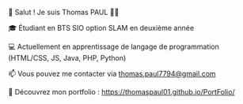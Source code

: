 👋 Salut ! Je suis Thomas PAUL 👨‍💻  

🎓 Étudiant en BTS SIO option SLAM en deuxième année  

💻 Actuellement en apprentissage de langage de programmation (HTML/CSS, JS, Java, PHP, Python)

📫 Vous pouvez me contacter via thomas.paul7794@gmail.com  

🔗 Découvrez mon portfolio : https://thomaspaul01.github.io/PortFolio/
